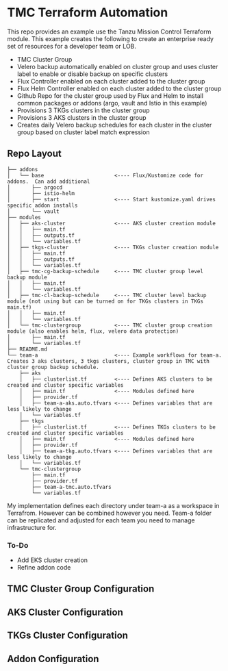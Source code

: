 # TMC Terraform Automation

This repo provides an example use the Tanzu Mission Control Terraform module.  This example creates the following to create an enterprise ready set of resources for a developer team or LOB.

- TMC Cluster Group
- Velero backup automatically enabled on cluster group and uses cluster label to enable or disable backup on specific clusters
- Flux Controller enabled on each cluster added to the cluster group
- Flux Helm Controller enabled on each cluster added to the cluster group
- Github Repo for the cluster group used by Flux and Helm to install common packages or addons (argo, vault and Istio in this example)
- Provisions 3 TKGs clusters in the cluster group
- Provisions 3 AKS clusters in the cluster group
- Creates daily Velero backup schedules for each cluster in the cluster group based on cluster label match expression

## Repo Layout
```
├── addons
│   └── base                       <---- Flux/Kustomize code for addons.  Can add additional
│       ├── argocd
│       ├── istio-helm
│       ├── start                  <---- Start kustomize.yaml drives specific addon installs
│       └── vault
├── modules                     
│   ├── aks-cluster                <---- AKS cluster creation module
│   │   ├── main.tf
│   │   ├── outputs.tf
│   │   └── variables.tf
│   ├── tkgs-cluster               <---- TKGs cluster creation module
│   │   ├── main.tf
│   │   ├── outputs.tf
│   │   └── variables.tf
│   ├── tmc-cg-backup-schedule     <---- TMC cluster group level backup module
│   │   ├── main.tf
│   │   └── variables.tf
│   ├── tmc-cl-backup-schedule     <---- TMC cluster level backup module (not using but can be turned on for TKGs clusters in TKGs main.tf)
│   │   ├── main.tf
│   │   └── variables.tf
│   └── tmc-clustergroup           <---- TMC cluster group creation module (also enables helm, flux, velero data protection)
│       ├── main.tf
│       └── variables.tf
├── README.md
└── team-a                         <---- Example workflows for team-a.  Creates 3 aks clusters, 3 tkgs clusters, cluster group in TMC with cluster group backup schedule.  
    ├── aks
    │   ├── clusterlist.tf         <---- Defines AKS clusters to be created and cluster specific variables
    │   ├── main.tf                <---- Modules defined here
    │   ├── provider.tf
    │   ├── team-a-aks.auto.tfvars <---- Defines variables that are less likely to change
    │   └── variables.tf
    ├── tkgs
    │   ├── clusterlist.tf         <---- Defines TKGs clusters to be created and cluster specific variables
    │   ├── main.tf                <---- Modules defined here
    │   ├── provider.tf
    │   ├── team-a-tkg.auto.tfvars <---- Defines variables that are less likely to change
    │   └── variables.tf
    └── tmc-clustergroup
        ├── main.tf
        ├── provider.tf
        ├── team-a-tmc.auto.tfvars
        └── variables.tf
```    
My implementation defines each directory under team-a as a workspace in Terrafrom.  However can be combined however you need.  Team-a folder can be replicated and adjusted for each team you need to manage infrastructure for.

### To-Do
- Add EKS cluster creation
- Refine addon code
 
## TMC Cluster Group Configuration

## AKS Cluster Configuration

## TKGs Cluster Configuration

## Addon Configuration